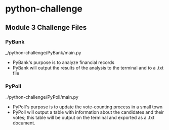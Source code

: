 # **python-challenge** 
## **Module 3 Challenge Files**
### PyBank
_/python-challenge/PyBank/main.py
+ PyBank's purpose is to analyze financial records 
+ PyBank will output the results of the analysis to the terminal and to a .txt file

### PyPoll
_/python-challenge/PyPoll/main.py
+ PyPoll's purpose is to update the vote-counting process in a small town
+ PyPoll will output a table with information about the candidates and their votes; this table will be output on the terminal and exported as a .txt document.